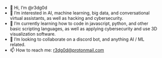 - 👋 Hi, I’m @r3dg0d
- 👀 I’m interested in AI, machine learning, big data, and conversational virtual assistants, as well as hacking and cybersecurity.
- 🌱 I’m currently learning how to code in javascript, python, and other basic scripting languages, as well as applying cybersecurity and use 3D visualization software.
- 💞️ I’m looking to collaborate on a discord bot, and anything AI / ML related.
- 📫 How to reach me: r3dg0d@protonmail.com

<!---
r3dg0d/r3dg0d is a ✨ special ✨ repository because its `README.md` (this file) appears on your GitHub profile.
You can click the Preview link to take a look at your changes.
--->
